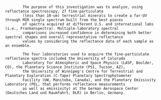 
            The purpose of this investigation was to analyze, using reflectance spectroscopy, 27 fine-particulate 
            (less than 10-um) terrestrial minerals to create a far-UV through MIR single spectrum built from the best pieces 
            of spectra acquired at different U.S. and international labs (i.e., Frankenspectra). Multiple-laboratory spectral 
            comparisons increased confidence in determining both better spectral shapes and overall representative reflectance 
            values by considering the reflectance data of each sample as an ensemble.
            
            The four laboratories used to acquire the fine-particulate reflectance spectra included the University of Colorado 
            Laboratory for Atmospheric and Space Physics (LASP, Boulder, CO), the Planetary Science Institute (PSI, Tucson, AZ), 
            the University of Winnipeg's Centre for Terrestrial and Planetary Exploration (C-Tape) Planetary Spectrophotometer 
            Facility (UW, Manitoba, Canada), and the Planetary Emissivity Laboratory (PEL, that performs reflectance measurements 
            as well as emissivity) at the German Aerospace Center (Deutsches Land und Raumfahrt, DLR) in Berlin, Germany. 
        